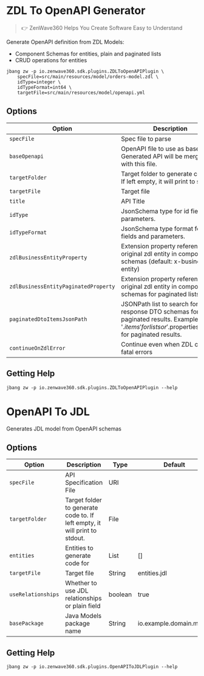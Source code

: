 # ZDL To OpenAPI Generator
> 👉 ZenWave360 Helps You Create Software Easy to Understand

Generate OpenAPI definition from ZDL Models:

- Component Schemas for entities, plain and paginated lists
- CRUD operations for entities

```shell
jbang zw -p io.zenwave360.sdk.plugins.ZDLToOpenAPIPlugin \
    specFile=src/main/resources/model/orders-model.zdl \
    idType=integer \
    idTypeFormat=int64 \
    targetFile=src/main/resources/model/openapi.yml
```

## Options

| **Option**                           | **Description**                                                                                                                                                                 | **Type** | **Default**                           | **Values** |
|--------------------------------------|---------------------------------------------------------------------------------------------------------------------------------------------------------------------------------|----------|---------------------------------------|------------|
| `specFile`                           | Spec file to parse                                                                                                                                                              | String   |                                       |            |
| `baseOpenapi`                        | OpenAPI file to use as base. Generated API will be merged with this file.                                                                                                       | String   |                                       |            |
| `targetFolder`                       | Target folder to generate code to. If left empty, it will print to stdout.                                                                                                      | File     |                                       |            |
| `targetFile`                         | Target file                                                                                                                                                                     | String   | openapi.yml                           |            |
| `title`                              | API Title                                                                                                                                                                       | String   |                                       |            |
| `idType`                             | JsonSchema type for id fields and parameters.                                                                                                                                   | String   | string                                |            |
| `idTypeFormat`                       | JsonSchema type format for id fields and parameters.                                                                                                                            | String   |                                       |            |
| `zdlBusinessEntityProperty`          | Extension property referencing original zdl entity in components schemas (default: x-business-entity)                                                                           | String   | x-business-entity                     |            |
| `zdlBusinessEntityPaginatedProperty` | Extension property referencing original zdl entity in components schemas for paginated lists                                                                                    | String   | x-business-entity-paginated           |            |
| `paginatedDtoItemsJsonPath`          | JSONPath list to search for response DTO schemas for list or paginated results. Examples: '$.items' for lists or '$.properties.<content property>.items' for paginated results. | List     | [$.items, $.properties.content.items] |            |
| `continueOnZdlError`                 | Continue even when ZDL contains fatal errors                                                                                                                                    | boolean  | true                                  |            |


## Getting Help

```shell
jbang zw -p io.zenwave360.sdk.plugins.ZDLToOpenAPIPlugin --help
```

# OpenAPI To JDL

Generates JDL model from OpenAPI schemas

## Options

| **Option**         | **Description**                                                            | **Type** | **Default**             | **Values** |
|--------------------|----------------------------------------------------------------------------|----------|-------------------------|------------|
| `specFile`         | API Specification File                                                     | URI      |                         |            |
| `targetFolder`     | Target folder to generate code to. If left empty, it will print to stdout. | File     |                         |            |
| `entities`         | Entities to generate code for                                              | List     | []                      |            |
| `targetFile`       | Target file                                                                | String   | entities.jdl            |            |
| `useRelationships` | Whether to use JDL relationships or plain field                            | boolean  | true                    |            |
| `basePackage`      | Java Models package name                                                   | String   | io.example.domain.model |            |


## Getting Help

```shell
jbang zw -p io.zenwave360.sdk.plugins.OpenAPIToJDLPlugin --help
```
